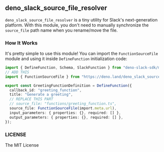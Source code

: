 ## deno_slack_source_file_resolver

`deno_slack_source_file_resolver` is a tiny utility for Slack's next-generation
platform. With this module, you don't need to manually synchronize the
`source_file` path name when you rename/move the file.

### How It Works

It's pretty simple to use this module! You can import the `FunctionSourceFile`
module and using it inside `DefineFunction` initialization code:

```typescript
import { DefineFunction, Schema, SlackFunction } from "deno-slack-sdk/mod.ts";
// ADD THIS
import { FunctionSourceFile } from "https://deno.land/deno_slack_source_file_resolver@0.1.1/mod.ts";

export const GreetingFunctionDefinition = DefineFunction({
  callback_id: "greeting_function",
  title: "Generate a greeting",
  // REPLACE THIS PART
  // source_file: "functions/greeting_function.ts",
  source_file: FunctionSourceFile(import.meta.url),
  input_parameters: { properties: {}, required: [] },
  output_parameters: { properties: {}, required: [] },
});
```

### LICENSE

The MIT License
